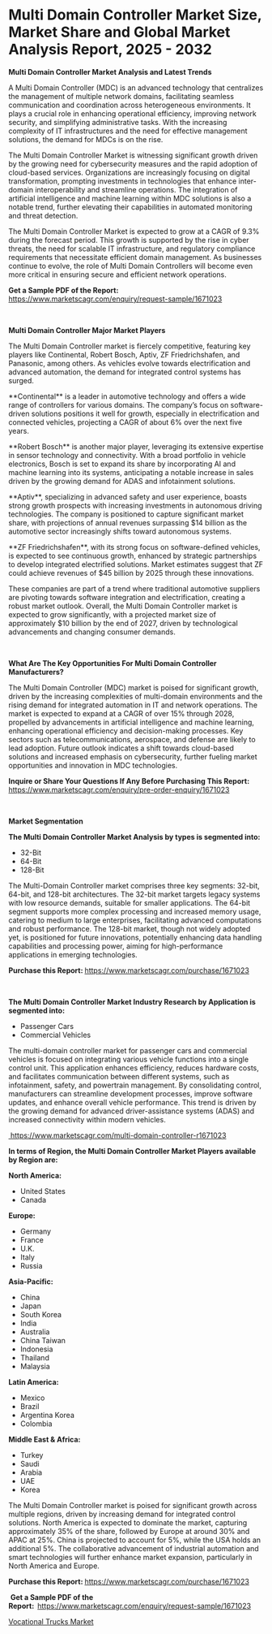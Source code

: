 <p><h1>Multi Domain Controller Market Size, Market Share and Global Market Analysis Report, 2025 - 2032</h1></p><p><strong>Multi Domain Controller Market Analysis and Latest Trends</strong></p>
<p><p>A Multi Domain Controller (MDC) is an advanced technology that centralizes the management of multiple network domains, facilitating seamless communication and coordination across heterogeneous environments. It plays a crucial role in enhancing operational efficiency, improving network security, and simplifying administrative tasks. With the increasing complexity of IT infrastructures and the need for effective management solutions, the demand for MDCs is on the rise.</p><p>The Multi Domain Controller Market is witnessing significant growth driven by the growing need for cybersecurity measures and the rapid adoption of cloud-based services. Organizations are increasingly focusing on digital transformation, prompting investments in technologies that enhance inter-domain interoperability and streamline operations. The integration of artificial intelligence and machine learning within MDC solutions is also a notable trend, further elevating their capabilities in automated monitoring and threat detection.</p><p>The Multi Domain Controller Market is expected to grow at a CAGR of 9.3% during the forecast period. This growth is supported by the rise in cyber threats, the need for scalable IT infrastructure, and regulatory compliance requirements that necessitate efficient domain management. As businesses continue to evolve, the role of Multi Domain Controllers will become even more critical in ensuring secure and efficient network operations.</p></p>
<p><strong>Get a Sample PDF of the Report:&nbsp;</strong> <a href="https://www.marketscagr.com/enquiry/request-sample/1671023?utm_campaign=3001&utm_medium=2&utm_source=Github&utm_content=ia&utm_term=30032025&utm_id=multi-domain-controller">https://www.marketscagr.com/enquiry/request-sample/1671023</a></p>
<p>&nbsp;</p>
<p><strong>Multi Domain Controller Major Market Players</strong></p>
<p><p>The Multi Domain Controller market is fiercely competitive, featuring key players like Continental, Robert Bosch, Aptiv, ZF Friedrichshafen, and Panasonic, among others. As vehicles evolve towards electrification and advanced automation, the demand for integrated control systems has surged.</p><p>**Continental** is a leader in automotive technology and offers a wide range of controllers for various domains. The company’s focus on software-driven solutions positions it well for growth, especially in electrification and connected vehicles, projecting a CAGR of about 6% over the next five years.</p><p>**Robert Bosch** is another major player, leveraging its extensive expertise in sensor technology and connectivity. With a broad portfolio in vehicle electronics, Bosch is set to expand its share by incorporating AI and machine learning into its systems, anticipating a notable increase in sales driven by the growing demand for ADAS and infotainment solutions.</p><p>**Aptiv**, specializing in advanced safety and user experience, boasts strong growth prospects with increasing investments in autonomous driving technologies. The company is positioned to capture significant market share, with projections of annual revenues surpassing $14 billion as the automotive sector increasingly shifts toward autonomous systems.</p><p>**ZF Friedrichshafen**, with its strong focus on software-defined vehicles, is expected to see continuous growth, enhanced by strategic partnerships to develop integrated electrified solutions. Market estimates suggest that ZF could achieve revenues of $45 billion by 2025 through these innovations.</p><p>These companies are part of a trend where traditional automotive suppliers are pivoting towards software integration and electrification, creating a robust market outlook. Overall, the Multi Domain Controller market is expected to grow significantly, with a projected market size of approximately $10 billion by the end of 2027, driven by technological advancements and changing consumer demands.</p></p>
<p>&nbsp;</p>
<p><strong>What Are The Key Opportunities For Multi Domain Controller Manufacturers?</strong></p>
<p><p>The Multi Domain Controller (MDC) market is poised for significant growth, driven by the increasing complexities of multi-domain environments and the rising demand for integrated automation in IT and network operations. The market is expected to expand at a CAGR of over 15% through 2028, propelled by advancements in artificial intelligence and machine learning, enhancing operational efficiency and decision-making processes. Key sectors such as telecommunications, aerospace, and defense are likely to lead adoption. Future outlook indicates a shift towards cloud-based solutions and increased emphasis on cybersecurity, further fueling market opportunities and innovation in MDC technologies.</p></p>
<p><strong>Inquire or Share Your Questions If Any Before Purchasing This Report:</strong> <a href="https://www.marketscagr.com/enquiry/pre-order-enquiry/1671023?utm_campaign=3001&utm_medium=2&utm_source=Github&utm_content=ia&utm_term=30032025&utm_id=multi-domain-controller">https://www.marketscagr.com/enquiry/pre-order-enquiry/1671023</a></p>
<p>&nbsp;</p>
<p><strong>Market Segmentation</strong></p>
<p><strong>The Multi Domain Controller Market Analysis by types is segmented into:</strong></p>
<p><ul><li>32-Bit</li><li>64-Bit</li><li>128-Bit</li></ul></p>
<p><p>The Multi-Domain Controller market comprises three key segments: 32-bit, 64-bit, and 128-bit architectures. The 32-bit market targets legacy systems with low resource demands, suitable for smaller applications. The 64-bit segment supports more complex processing and increased memory usage, catering to medium to large enterprises, facilitating advanced computations and robust performance. The 128-bit market, though not widely adopted yet, is positioned for future innovations, potentially enhancing data handling capabilities and processing power, aiming for high-performance applications in emerging technologies.</p></p>
<p><strong>Purchase this Report:&nbsp;</strong><a href="https://www.marketscagr.com/purchase/1671023?utm_campaign=3001&utm_medium=2&utm_source=Github&utm_content=ia&utm_term=30032025&utm_id=multi-domain-controller">https://www.marketscagr.com/purchase/1671023</a></p>
<p>&nbsp;</p>
<p><strong>The Multi Domain Controller Market Industry Research by Application is segmented into:</strong></p>
<p><ul><li>Passenger Cars</li><li>Commercial Vehicles</li></ul></p>
<p><p>The multi-domain controller market for passenger cars and commercial vehicles is focused on integrating various vehicle functions into a single control unit. This application enhances efficiency, reduces hardware costs, and facilitates communication between different systems, such as infotainment, safety, and powertrain management. By consolidating control, manufacturers can streamline development processes, improve software updates, and enhance overall vehicle performance. This trend is driven by the growing demand for advanced driver-assistance systems (ADAS) and increased connectivity within modern vehicles.</p></p>
<p><a href="https://www.marketscagr.com/multi-domain-controller-r1671023?utm_campaign=3001&utm_medium=2&utm_source=Github&utm_content=ia&utm_term=30032025&utm_id=multi-domain-controller">&nbsp;https://www.marketscagr.com/multi-domain-controller-r1671023</a></p>
<p><strong>In terms of Region, the Multi Domain Controller Market Players available by Region are:</strong></p>
<p>
    <p> <strong> North America: </strong>
        <ul>
            <li>United States</li>
            <li>Canada</li>
        </ul>
        </p> 
    <p> <strong> Europe: </strong>
        <ul>
            <li>Germany</li>
            <li>France</li>
            <li>U.K.</li>
            <li>Italy</li>
            <li>Russia</li>
        </ul>
        </p> 
    <p> <strong> Asia-Pacific: </strong>
        <ul>
            <li>China</li>
            <li>Japan</li>
            <li>South Korea</li>
            <li>India</li>
            <li>Australia</li>
            <li>China Taiwan</li>
            <li>Indonesia</li>
            <li>Thailand</li>
            <li>Malaysia</li>
        </ul>
        </p> 
    <p> <strong> Latin America: </strong>
        <ul>
            <li>Mexico</li>
            <li>Brazil</li>
            <li>Argentina Korea</li>
            <li>Colombia</li>
        </ul>
        </p> 
    <p> <strong> Middle East & Africa: </strong>
        <ul>
            <li>Turkey</li>
            <li>Saudi</li>
            <li>Arabia</li>
            <li>UAE</li>
            <li>Korea</li>
        </ul>
    </p>
    </p>
<p><p>The Multi Domain Controller market is poised for significant growth across multiple regions, driven by increasing demand for integrated control solutions. North America is expected to dominate the market, capturing approximately 35% of the share, followed by Europe at around 30% and APAC at 25%. China is projected to account for 5%, while the USA holds an additional 5%. The collaborative advancement of industrial automation and smart technologies will further enhance market expansion, particularly in North America and Europe.</p></p>
<p><strong>Purchase this Report: </strong><a href="https://www.marketscagr.com/purchase/1671023?utm_campaign=3001&utm_medium=2&utm_source=Github&utm_content=ia&utm_term=30032025&utm_id=multi-domain-controller">https://www.marketscagr.com/purchase/1671023</a></p>
<p>&nbsp;<strong>Get a Sample PDF of the Report:&nbsp;&nbsp;</strong><a href="https://www.marketscagr.com/enquiry/request-sample/1671023?utm_campaign=3001&utm_medium=2&utm_source=Github&utm_content=ia&utm_term=30032025&utm_id=multi-domain-controller">https://www.marketscagr.com/enquiry/request-sample/1671023</a></p>
<p><strong></strong></p>
<p><p><a href="https://github.com/amoakuolaopa/Market-Research-Report-List-1/blob/main/vocational-trucks-market.md?utm_campaign=3001&utm_medium=2&utm_source=Github&utm_content=ia&utm_term=30032025&utm_id=multi-domain-controller">Vocational Trucks Market</a></p></p>